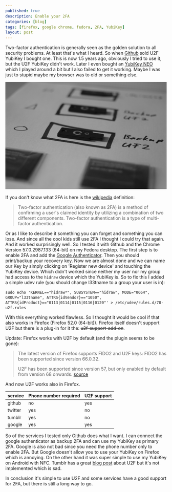 ```yaml
---
published: true
description: Enable your 2FA
categories: [blog]
tags: [firefox, google chrome, fedora, 2FA, YubiKey]
layout: post
---
```


Two-factor authentication is generally seen as the golden solution to all security problems. At least that's what I heard. 
So when [Github](https://github.com/blog/2071-github-supports-universal-2nd-factor-authentication) sold U2F YubiKey I bought one.
This is now 1.5 years ago, obviously I tried to use it, but the U2F YubiKey didn't work. Later I even bought an [YubiKey NEO]( https://www.yubico.com/products/yubikey-hardware/yubikey-neo/ ) 
which I played around a bit but I also failed to get it working. Maybe I was just to stupid maybe my browser was to old or something else.


![YubiKeys](/blog-bilder/2017-04-11-YubiKey-2FA.jpg)


If you don't know what 2FA is here is the [wikipedia](https://en.wikipedia.org/wiki/Multi-factor_authentication) definition: 


> Two-factor authentication (also known as 2FA) is a method of confirming a user's claimed identity by utilizing a combination of two different components. Two-factor authentication is a type of multi-factor authentication. 


Or as I like to describe it something you can forget and something you can lose. 
And since all the cool kids still use 2FA I thought I could try that again. 
And it worked surprisingly well. So I tested it with Github and the Chrome Version 57.0.2987.133 (64-bit) on my Fedora desktop. The first step is to enable 2FA and add the [Google Authenticator](https://play.google.com/store/apps/details?id=com.google.android.apps.authenticator2&hl=en). Then you should print/backup your recovery key. Now we are almost done and we can name our Key by simply clicking on 'Register new device' and touching the YubiKey device. 
Which didn't worked since neither my user nor my group had access to the `hidraw` device which the YubiKey is. 
So to fix this I added a simple udev rule (you should change l33tname to a group your user is in):


```
sudo echo 'KERNEL=="hidraw*", SUBSYSTEM=="hidraw", MODE="0664", GROUP="l33tname", ATTRS{idVendor}=="1050", ATTRS{idProduct}=="0113|0114|0115|0116|0120"' > /etc/udev/rules.d/70-u2f.rules
```

With this everything worked flawless. So I thought it would be cool if that also works in Firefox (Firefox 52.0 (64-bit)).
Firefox itself doesn't support U2F but there is a plug-in for it the: ~~u2f-support-add-on~~.

Update: Firefox works with U2F by default (and the plugin seems to be gone):

> The latest version of Firefox supports FIDO2 and U2F keys:
> FIDO2 has been supported since version 66.0.32.
>
> U2F has been supported since version 57, but only enabled by default from version 68 onwards.
[source](https://www.key-id.com/enable-fido-u2f-firefox/)

And now U2F works also in Firefox.



|service | Phone number required | U2F support |
|--------|-----------------------|-------------|
|github  | no                    | yes         |
|twitter | yes                   | no          |
|tumblr  | yes                   | no          |
|google  | yes                   | yes         |

So of the services I tested only Github does what I want. I can connect the google authenticator as backup 2FA and can use my YubiKey as primary 2FA.
Google is also not bad since you need the phone number only to enable 2FA. But Google doesn't allow you to use your YubiKey on Firefox which is annoying.
On the other hand it was super simple to use my YubiKey on Android with NFC. Tumblr has a great [blog post]( https://engineering.tumblr.com/post/145560228370/u2f-with-yubikeys ) about U2F but it's not implemented which is sad.


In conclusion it's simple to use U2F and some services have a good support for 2FA, but there is still a long way to go.
